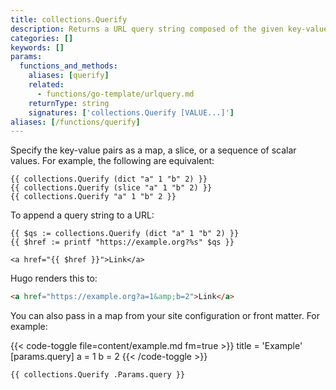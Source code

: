 ```yaml
---
title: collections.Querify
description: Returns a URL query string composed of the given key-value pairs, encoded and sorted by key.
categories: []
keywords: []
params:
  functions_and_methods:
    aliases: [querify]
    related:
      - functions/go-template/urlquery.md
    returnType: string
    signatures: ['collections.Querify [VALUE...]']
aliases: [/functions/querify]
---
```


Specify the key-value pairs as a map, a slice, or a sequence of scalar values. For example, the following are equivalent:

```go-html-template
{{ collections.Querify (dict "a" 1 "b" 2) }}
{{ collections.Querify (slice "a" 1 "b" 2) }}
{{ collections.Querify "a" 1 "b" 2 }}
```

To append a query string to a URL:

```go-html-template
{{ $qs := collections.Querify (dict "a" 1 "b" 2) }}
{{ $href := printf "https://example.org?%s" $qs }}

<a href="{{ $href }}">Link</a>
```

Hugo renders this to:

```html
<a href="https://example.org?a=1&amp;b=2">Link</a>
```

You can also pass in a map from your site configuration or front matter. For example:

{{< code-toggle file=content/example.md fm=true >}}
title = 'Example'
[params.query]
a = 1
b = 2
{{< /code-toggle >}}

```go-html-template
{{ collections.Querify .Params.query }}
```
